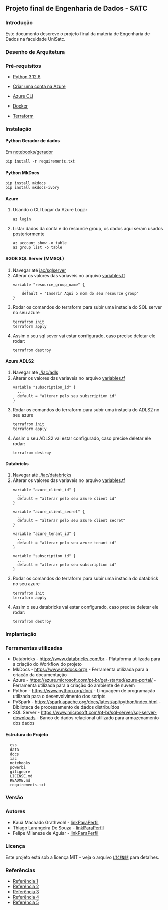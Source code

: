 ## Projeto final de Engenharia de Dados - SATC


### Introdução

Este documento descreve o projeto final da matéria de Engenharia de Dados na faculdade UniSatc.


### Desenho de Arquitetura



### Pré-requisitos
* [Python 3.12.6](https://www.python.org/downloads/release/python-3126/)

* [Criar uma conta na Azure](https://azure.microsoft.com/en-us/)

* [Azure CLI](https://learn.microsoft.com/en-us/cli/azure/install-azure-cli)

* [Docker](https://docs.docker.com/engine/install/)  

* [Terraform](https://developer.hashicorp.com/terraform/tutorials/aws-get-started/install-cli)


### Instalação
#### Python Gerador de dados
Em [notebooks/gerador](./notebooks/gerador/)
```
pip install -r requirements.txt
``` 

#### Python MkDocs
```
pip install mkdocs 
pip install mkdocs-ivory
```

#### Azure
1. Usando o CLI Logar da Azure Logar
    ```
    az login
    ``` 
2. Listar dados da conta e do resource group, os dados aqui seram usados posteriormente
    ```
    az account show -o table
    az group list -o table
    ```
#### SGDB SQL Server (MMSQL)   
1. Navegar até [iac/sqlserver](./iac/sqlserver)
2. Alterar os valores das variaveis no arquivo [variables.tf](./iac/sqlserver/variables.tf)
    ```
    variable "resource_group_name" {
        ...
        default = "Inserir Aqui o nom do seu resource group"
    }
    ```
3. Rodar os comandos do terraform para subir uma instacia do SQL server no seu azure
    ```
    terrafrom init 
    terraform apply
    ```
4. Assim o seu sql sever vai estar configurado, caso precise deletar ele rodar:
    ```
    terrafrom destroy
    ```

#### Azure ADLS2
1. Navegar até [./iac/adls](./iac/adls)
2. Alterar os valores das variaveis no arquivo [variables.tf](./iac/adls/variables.tf)
    ```
    variable "subscription_id" {
      ...
      default = "alterar pelo seu subscription id"
    }
    ```
3. Rodar os comandos do terraform para subir uma instacia do ADLS2 no seu azure
    ```
    terrafrom init 
    terraform apply
    ```
4. Assim o seu ADLS2 vai estar configurado, caso precise deletar ele rodar:
    ```
    terrafrom destroy
    ```

#### Databricks
1. Navegar até [./iac/databricks](./iac/databricks)
2. Alterar os valores das variaveis no arquivo [variables.tf](./iac/databricks/variables.tf)
    ```
    variable "azure_client_id" {
      ...
      default = "alterar pelo seu azure client id"
    }

    variable "azure_client_secret" {
      ...
      default = "alterar pelo seu azure client secret"
    }

    variable "azure_tenant_id" {
      ...
      default = "alterar pelo seu azure tenant id"
    }

    variable "subscription_id" {
      ...
      default = "alterar pelo seu subscription id"
    }
    ```
3. Rodar os comandos do terraform para subir uma instacia do databrick no seu azure
    ```
    terrafrom init 
    terraform apply
    ```
4. Assim o seu databricks vai estar configurado, caso precise deletar ele rodar:
    ```
    terrafrom destroy
    ```

### Implantação


### Ferramentas utilizadas

- Databricks - https://www.databricks.com/br - Plataforma utilizada para a criação do Workflow do projeto
- MkDocs - https://www.mkdocs.org/ - Ferramenta utilizada para a criação da documentação
- Azure - https://azure.microsoft.com/pt-br/get-started/azure-portal/ - Ferramenta utilizada para a criação do ambiente de nuvem
- Python - https://www.python.org/doc/ - Linguagem de programação utilizada para o desenvolvimento dos scripts
- PySpark - https://spark.apache.org/docs/latest/api/python/index.html - Biblioteca de processamento de dados distribuídos
- SQL Server - https://www.microsoft.com/pt-br/sql-server/sql-server-downloads - Banco de dados relacional utilizado para armazenamento dos dados


#### **Estrutura do Projeto**

```
  css
  data
  docs
  iac
  notebooks
  powerbi
  gitignore
  LICENSE.md
  README.md
  requirements.txt
```


### Versão


### Autores

- Kauã Machado Grathwohl - [linkParaPerfil](https://github.com/KauaGrathwohl)
- Thiago Larangeira De Souza - [linkParaPerfil](https://github.com/thiagolarangeiras)
- Felipe Milaneze de Aguiar - [linkParaPerfil](https://github.com/phillCD)


### Licença

Este projeto está sob a licença MIT - veja o arquivo [`LICENSE`](./LICENSE.md) para detalhes.


### Referências

- [Referência 1](https://www.python.org/doc/)
- [Referência 2](https://learn.microsoft.com/en-us/azure/)
- [Referência 3](https://docs.databricks.com/en/index.html)
- [Referência 4](https://www.mkdocs.org/)
- [Referência 5](https://spark.apache.org/docs/latest/api/python/index.html)